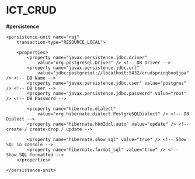 # ICT_CRUD
**#persistence**
<?xml version="1.0" encoding="UTF-8"?>
<persistence xmlns="http://xmlns.jcp.org/xml/ns/persistence"
	xmlns:xsi="http://www.w3.org/2001/XMLSchema-instance"
	xsi:schemaLocation="http://xmlns.jcp.org/xml/ns/persistence
             http://xmlns.jcp.org/xml/ns/persistence/persistence_2_1.xsd"
	version="2.1">

	<persistence-unit name="raj"
		transaction-type="RESOURCE_LOCAL">

		<properties>
			<property name="javax.persistence.jdbc.driver"
				value="org.postgresql.Driver" /> <!-- DB Driver -->
			<property name="javax.persistence.jdbc.url"
				value="jdbc:postgresql://localhost:5432/crudspringbootjpa" /> <!-- DB Name -->
			<property name="javax.persistence.jdbc.user" value="postgres" /> <!-- DB User -->
			<property name="javax.persistence.jdbc.password" value="root" /> <!-- DB Password -->

			<property name="hibernate.dialect"
				value="org.hibernate.dialect.PostgreSQLDialect" /> <!-- DB Dialect -->
			<property name="hibernate.hbm2ddl.auto" value="update" /> <!-- create / create-drop / update -->

			<property name="hibernate.show_sql" value="true" /> <!-- Show SQL in console -->
			<property name="hibernate.format_sql" value="true" /> <!-- Show SQL formatted -->
		</properties>

	</persistence-unit>

</persistence>

